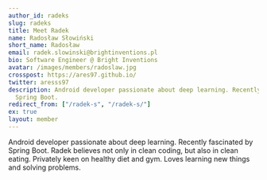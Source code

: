 ```yaml
---
author_id: radeks
slug: radeks
title: Meet Radek
name: Radosław Słowiński
short_name: Radosław
email: radek.slowinski@brightinventions.pl
bio: Software Engineer @ Bright Inventions
avatar: /images/members/radoslaw.jpg
crosspost: https://ares97.github.io/
twitter: aresss97
description: Android developer passionate about deep learning. Recently fascinated by
  Spring Boot.
redirect_from: ["/radek-s", "/radek-s/"]
ex: true
layout: member
---
```


Android developer passionate about deep learning. Recently fascinated by Spring Boot. Radek believes not only in clean coding, but also in clean eating. Privately keen on healthy diet and gym. Loves learning new things and solving problems.
